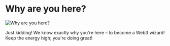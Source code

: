# Why are you here?

![Why are you here?](https://media.giphy.com/media/XnfY5snjBfH4ZZu0uH/giphy.gif)

Just kidding! We know exactly why you're here – to become a Web3 wizard! Keep the energy high; you're doing great!
